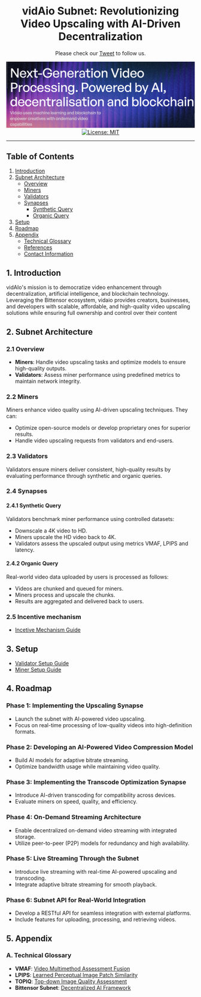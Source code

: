 <div align="center">

# **vidAio Subnet**: Revolutionizing Video Upscaling with AI-Driven Decentralization <!-- omit in toc -->


Please check our [Tweet](https://x.com/vidaio_τ) to follow us.

[![vidAio](./docs/images/vidaio.png)](https://)
[![License: MIT](https://img.shields.io/badge/License-MIT-yellow.svg)](https://opensource.org/licenses/MIT) 

---

</div>

## **Table of Contents**

1. [Introduction](#1-introduction)
2. [Subnet Architecture](#2-subnet-architecture)
   - [Overview](#21-overview)
   - [Miners](#22-miners)
   - [Validators](#23-validators)
   - [Synapses](#24-synapses)
     - [Synthetic Query](#241-synthetic-query)
     - [Organic Query](#242-organic-query)
3. [Setup](#3-setup)
4. [Roadmap](#4-roadmap)
5. [Appendix](#5-appendix)
   - [Technical Glossary](#a-technical-glossary)
   - [References](#b-references)
   - [Contact Information](#c-contact-information)

## **1. Introduction**
vidAIo's mission is to democratize video enhancement through decentralization, artificial intelligence, and blockchain technology. Leveraging the Bittensor ecosystem, vidaio provides creators, businesses, and developers with scalable, affordable, and high-quality video upscaling solutions while ensuring full ownership and control over their content


## 2. Subnet Architecture

### 2.1 Overview
- **Miners**: Handle video upscaling tasks and optimize models to ensure high-quality outputs.
- **Validators**: Assess miner performance using predefined metrics to maintain network integrity.

### 2.2 Miners
Miners enhance video quality using AI-driven upscaling techniques. They can:
- Optimize open-source models or develop proprietary ones for superior results.
- Handle video upscaling requests from validators and end-users.

### 2.3 Validators
Validators ensure miners deliver consistent, high-quality results by evaluating performance through synthetic and organic queries.

### 2.4 Synapses
#### 2.4.1 Synthetic Query
Validators benchmark miner performance using controlled datasets:
- Downscale a 4K video to HD.
- Miners upscale the HD video back to 4K.
- Validators assess the upscaled output using metrics VMAF, LPIPS and latency.

#### 2.4.2 Organic Query
Real-world video data uploaded by users is processed as follows:
- Videos are chunked and queued for miners.
- Miners process and upscale the chunks.
- Results are aggregated and delivered back to users.

### 2.5 Incentive mechanism
- [Incetive Mechanism Guide](docs/incentive_mechanism.md)

## 3. Setup
- [Validator Setup Guide](docs/validator_setup.md)
- [Miner Setup Guide](docs/miner_setup.md)

## 4. Roadmap

### Phase 1: Implementing the Upscaling Synapse
- Launch the subnet with AI-powered video upscaling.
- Focus on real-time processing of low-quality videos into high-definition formats.

### Phase 2: Developing an AI-Powered Video Compression Model
- Build AI models for adaptive bitrate streaming.
- Optimize bandwidth usage while maintaining video quality.

### Phase 3: Implementing the Transcode Optimization Synapse
- Introduce AI-driven transcoding for compatibility across devices.
- Evaluate miners on speed, quality, and efficiency.

### Phase 4: On-Demand Streaming Architecture
- Enable decentralized on-demand video streaming with integrated storage.
- Utilize peer-to-peer (P2P) models for redundancy and high availability.

### Phase 5: Live Streaming Through the Subnet
- Introduce live streaming with real-time AI-powered upscaling and transcoding.
- Integrate adaptive bitrate streaming for smooth playback.

### Phase 6: Subnet API for Real-World Integration
- Develop a RESTful API for seamless integration with external platforms.
- Include features for uploading, processing, and retrieving videos.

## 5. Appendix

### A. Technical Glossary
- **VMAF**: [Video Multimethod Assessment Fusion](https://github.com/Netflix/vmaf)
- **LPIPS**: [Learned Perceptual Image Patch Similarity](https://github.com/richzhang/PerceptualSimilarity)
- **TOPIQ**: [Top-down Image Quality Assessment](https://arxiv.org/pdf/2308.03060v1)
- **Bittensor Subnet**: [Decentralized AI Framework](https://docs.bittensor.com)
